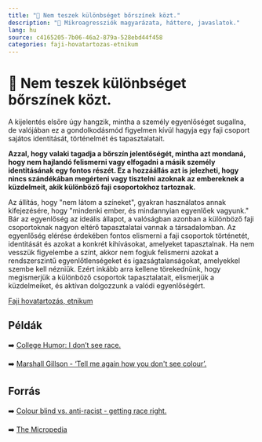 ```yaml
---
title: "🚫 Nem teszek különbséget bőrszínek közt."
description: "🚫 Mikroagressziók magyarázata, háttere, javaslatok."
lang: hu
source: c4165205-7b06-46a2-879a-528ebd44f458
categories: faji-hovatartozas-etnikum
---
```


<div class="wiki-content agression-title">

# 🚫 Nem teszek különbséget bőrszínek közt.

A kijelentés elsőre úgy hangzik, mintha a személy egyenlőséget sugallna, de valójában ez a gondolkodásmód figyelmen kívül hagyja egy faji csoport sajátos identitását, történelmét és tapasztalatait.

**Azzal, hogy valaki tagadja a bőrszín jelentőségét, mintha azt mondaná, hogy nem hajlandó felismerni vagy elfogadni a másik személy identitásának egy fontos részét. Ez a hozzáállás azt is jelezheti, hogy nincs szándékában megérteni vagy tisztelni azoknak az embereknek a küzdelmeit, akik különböző faji csoportokhoz tartoznak.**

Az állítás, hogy "nem látom a színeket", gyakran használatos annak kifejezésére, hogy "mindenki ember, és mindannyian egyenlőek vagyunk." Bár az egyenlőség az ideális állapot, a valóságban azonban a különböző faji csoportoknak nagyon eltérő tapasztalatai vannak a társadalomban. Az egyenlőség elérése érdekében fontos elismerni a faji csoportok történetét, identitását és azokat a konkrét kihívásokat, amelyeket tapasztalnak. Ha nem vesszük figyelembe a színt, akkor nem fogjuk felismerni azokat a rendszerszintű egyenlőtlenségeket és igazságtalanságokat, amelyekkel szembe kell nézniük. Ezért inkább arra kellene törekednünk, hogy megismerjük a különböző csoportok tapasztalatait, elismerjük a küzdelmeiket, és aktívan dolgozzunk a valódi egyenlőségért.

<div class="categories">

[Faji hovatartozás, etnikum](/#/entry?id=faji-hovatartozas-etnikum)

</div>

## Példák

➡️ [College Humor: I don’t see race.](https://www.youtube.com/watch?v=5qArvBdHkJA )

➡️ [Marshall Gillson - ‘Tell me again how you don't see colour’.](https://www.youtube.com/watch?v=eg6Dj2rdgiQ )

## Forrás

➡️ [Colour blind vs. anti-racist - getting race right.](https://blogs.hope.edu/getting-race-right/our-context-where-we-are/the-history-we-inhaled/color-blind-vs-anti-racist/)

➡️ [The Micropedia](https://www.themicropedia.org/)


</div>